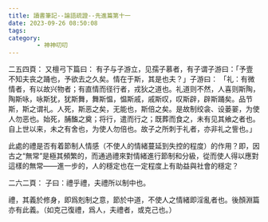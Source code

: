 ```yaml
---
title: 讀書筆記--論語疏證--先進篇第十一
date: 2023-09-26 08:50:08
tags:
category:
        - 神神叨叨
---
```

二五四頁：
又檀弓下篇曰： 有子与子游立，见孺子慕者，有子谓子游曰：「予壹不知夫丧之踊也，予欲去之久矣。情在于斯，其是也夫？」子游曰： 「礼：有微情者，有以故兴物者；有直情而径行者，戎狄之道也。礼道则不然，人喜则斯陶，陶斯咏，咏斯犹，犹斯舞，舞斯愠，愠斯戚，戚斯叹，叹斯辟，辟斯踊矣。品节斯，斯之谓礼。人死，斯恶之矣，无能也，斯倍之矣。是故制绞衾、设蒌翣，为使人勿恶也。始死，脯醢之奠；将行，遣而行之；既葬而食之，未有见其飨之者也。自上世以来，未之有舍也，为使人勿倍也。故子之所刺于礼者，亦非礼之訾也。」

此處的禮是否有着節制人情感（不使人的情緒蔓延到失控的程度）的作用？即，因古之“無常”是極其頻繁的，而通過禮來對情緒進行節制和分級，從而使人得以應對這樣的無常——進一步的，人的穩定也在一定程度上有助益與社會的穩定？

二六二頁：
子曰：禮乎禮，夫禮所以制中也。

禮，其義於修身，即爲剋制之意，節於中道，不使人之情緒即淫亂者也。後顏淵篇亦有此義。（如克己復禮，爲人，夫禮者，或克己也。）